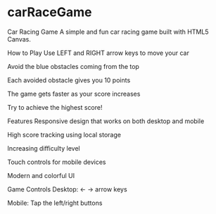 # carRaceGame

Car Racing Game
A simple and fun car racing game built with HTML5 Canvas.

How to Play
Use LEFT and RIGHT arrow keys to move your car

Avoid the blue obstacles coming from the top

Each avoided obstacle gives you 10 points

The game gets faster as your score increases

Try to achieve the highest score!

Features
Responsive design that works on both desktop and mobile

High score tracking using local storage

Increasing difficulty level

Touch controls for mobile devices

Modern and colorful UI

Game Controls
Desktop: ← → arrow keys

Mobile: Tap the left/right buttons
